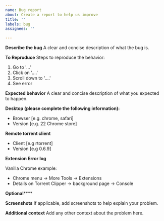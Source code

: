 ```yaml
---
name: Bug report
about: Create a report to help us improve
title: ''
labels: bug
assignees: ''

---
```


**Describe the bug**
A clear and concise description of what the bug is.

**To Reproduce**
Steps to reproduce the behavior:
1. Go to '...'
2. Click on '....'
3. Scroll down to '....'
4. See error

**Expected behavior**
A clear and concise description of what you expected to happen.

**Desktop (please complete the following information):**
 - Browser [e.g. chrome, safari]
 - Version [e.g. 22 Chrome store]

**Remote torrent client**
 - Client [e.g rtorrent]
 - Version [e.g 0.6.9]

**Extension Error log**

Vanilla Chrome example:
 - Chrome menu -> More Tools -> Extensions
  - Details on Torrent Clipper -> background page -> Console
    

********************************Optional************************************

**Screenshots**
If applicable, add screenshots to help explain your problem.


**Additional context**
Add any other context about the problem here.
